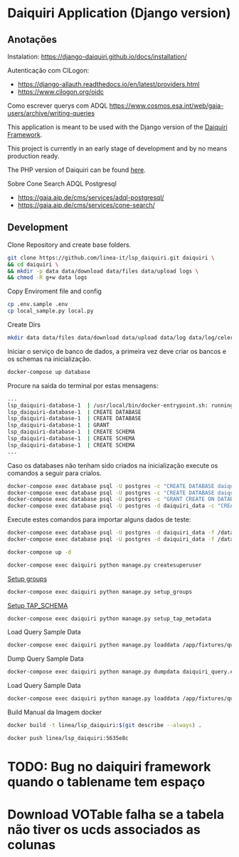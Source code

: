 Daiquiri Application (Django version)
=====================================

## Anotações

Instalation: <https://django-daiquiri.github.io/docs/installation/>

Autenticação com CILogon:

* <https://django-allauth.readthedocs.io/en/latest/providers.html>
* <https://www.cilogon.org/oidc>

Como escrever querys com ADQL <https://www.cosmos.esa.int/web/gaia-users/archive/writing-queries>

This application is meant to be used with the Django version of the [Daiquiri Framework](https://github.com/aipescience/django-daiquiri).

This project is currently in an early stage of development and by no means production ready.

The PHP version of Daiquiri can be found [here](https://github.com/aipescience/daiquiri).

Sobre Cone Search ADQL Postgresql

* <https://gaia.aip.de/cms/services/adql-postgresql/>
* <https://gaia.aip.de/cms/services/cone-search/>

## Development

Clone Repository and create base folders.

```bash
git clone https://github.com/linea-it/lsp_daiquiri.git daiquiri \
&& cd daiquiri \
&& mkdir -p data data/download data/files data/upload logs \
&& chmod -R g+w data logs
```

Copy Enviroment file and config

```bash
cp .env.sample .env
cp local_sample.py local.py
```

Create Dirs

```bash
mkdir data data/files data/download data/upload data/log data/log/celery data/log/daiquiri
```

Iniciar o serviço de banco de dados, a primeira vez deve criar os bancos e os schemas na inicialização.

```bash
docker-compose up database
```

Procure na saida do terminal por estas mensagens:

```bash
...
lsp_daiquiri-database-1  | /usr/local/bin/docker-entrypoint.sh: running /docker-entrypoint-initdb.d/init-db.sh
lsp_daiquiri-database-1  | CREATE DATABASE
lsp_daiquiri-database-1  | CREATE DATABASE
lsp_daiquiri-database-1  | GRANT
lsp_daiquiri-database-1  | CREATE SCHEMA
lsp_daiquiri-database-1  | CREATE SCHEMA
lsp_daiquiri-database-1  | CREATE SCHEMA
...
```

Caso os databases não tenham sido criados na inicialização execute os comandos a seguir para crialos.

```bash
docker-compose exec database psql -U postgres -c "CREATE DATABASE daiquiri_app WITH OWNER postgres;"
docker-compose exec database psql -U postgres -c "CREATE DATABASE daiquiri_data WITH OWNER postgres;"
docker-compose exec database psql -U postgres -c "GRANT CREATE ON DATABASE daiquiri_data TO postgres;"
docker-compose exec database psql -U postgres -d daiquiri_data -c "CREATE SCHEMA tap_schema AUTHORIZATION postgres;CREATE SCHEMA tap_upload AUTHORIZATION postgres;CREATE SCHEMA oai_schema AUTHORIZATION postgres;"
```

Execute estes comandos para importar alguns dados de teste:

```bash
docker-compose exec database psql -U postgres -d daiquiri_data -f /data/gaia_dr2_sample.sql
docker-compose exec database psql -U postgres -d daiquiri_data -f /data/des_dr2_sample.sql
```

```bash
docker-compose up -d
```

```bash
docker-compose exec daiquiri python manage.py createsuperuser
```

[Setup groups](https://django-daiquiri.github.io/docs/administration/)

```bash
docker-compose exec daiquiri python manage.py setup_groups
```

[Setup TAP_SCHEMA](https://django-daiquiri.github.io/docs/administration/)

```bash
docker-compose exec daiquiri python manage.py setup_tap_metadata
```

Load Query Sample Data

```bash
docker-compose exec daiquiri python manage.py loaddata /app/fixtures/query_samples.json
```

Dump Query Sample Data

```bash
docker-compose exec daiquiri python manage.py dumpdata daiquiri_query.example > daiquiri/fixtures/query_samples.json
```

Load Query Sample Data

```bash
docker-compose exec daiquiri python manage.py loaddata /app/fixtures/query_samples.json
```

Build Manual da Imagem docker

```bash
docker build -t linea/lsp_daiquiri:$(git describe --always) .

docker push linea/lsp_daiquiri:5635e8c
```

# TODO: Bug no daiquiri framework quando o tablename tem espaço

# Download VOTable falha se a tabela não tiver os ucds associados as colunas

